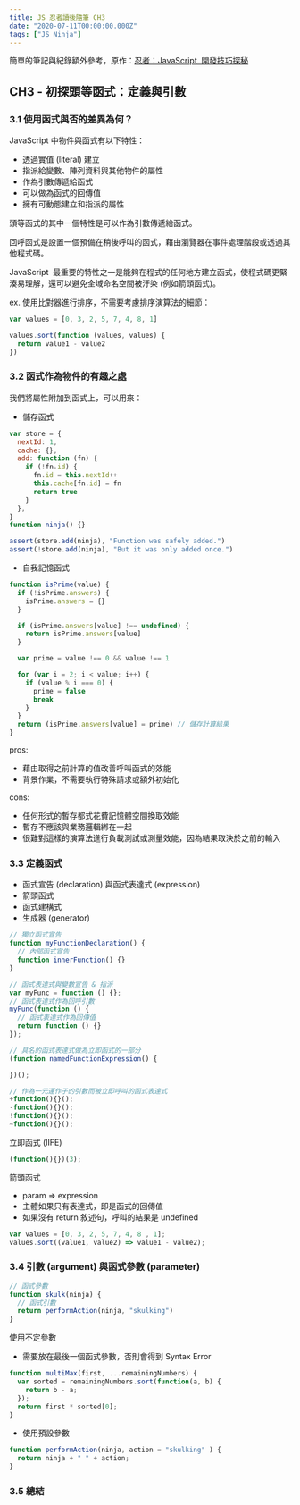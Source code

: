 ```yaml
---
title: JS 忍者讀後隨筆 CH3
date: "2020-07-11T00:00:00.000Z"
tags: ["JS Ninja"]
---
```


簡單的筆記與紀錄額外參考，原作：<a href="https://www.books.com.tw/products/0010701459" target="_blank">忍者：JavaScript  開發技巧探秘</a>

## CH3 - 初探頭等函式：定義與引數

### 3.1 使用函式與否的差異為何？

JavaScript 中物件與函式有以下特性：

- 透過實值 (literal) 建立
- 指派給變數、陣列資料與其他物件的屬性
- 作為引數傳遞給函式
- 可以做為函式的回傳值
- 擁有可動態建立和指派的屬性

頭等函式的其中一個特性是可以作為引數傳遞給函式。

回呼函式是設置一個預備在稍後呼叫的函式，藉由瀏覽器在事件處理階段或透過其他程式碼。

JavaScript  最重要的特性之一是能夠在程式的任何地方建立函式，使程式碼更緊湊易理解，還可以避免全域命名空間被汙染 (例如箭頭函式)。

ex. 使用比對器進行排序，不需要考慮排序演算法的細節：

```javascript
var values = [0, 3, 2, 5, 7, 4, 8, 1]

values.sort(function (values, values) {
  return value1 - value2
})
```

### 3.2 函式作為物件的有趣之處

我們將屬性附加到函式上，可以用來：

- 儲存函式

```javascript
var store = {
  nextId: 1,
  cache: {},
  add: function (fn) {
    if (!fn.id) {
      fn.id = this.nextId++
      this.cache[fn.id] = fn
      return true
    }
  },
}
function ninja() {}

assert(store.add(ninja), "Function was safely added.")
assert(!store.add(ninja), "But it was only added once.")
```

- 自我記憶函式

```javascript
function isPrime(value) {
  if (!isPrime.answers) {
    isPrime.answers = {}
  }

  if (isPrime.answers[value] !== undefined) {
    return isPrime.answers[value]
  }

  var prime = value !== 0 && value !== 1

  for (var i = 2; i < value; i++) {
    if (value % i === 0) {
      prime = false
      break
    }
  }
  return (isPrime.answers[value] = prime) // 儲存計算結果
}
```

pros:

- 藉由取得之前計算的值改善呼叫函式的效能
- 背景作業，不需要執行特殊請求或額外初始化

cons:

- 任何形式的暫存都式花費記憶體空間換取效能
- 暫存不應該與業務邏輯綁在一起
- 很難對這樣的演算法進行負載測試或測量效能，因為結果取決於之前的輸入

### 3.3 定義函式

- 函式宣告 (declaration) 與函式表達式 (expression)
- 箭頭函式
- 函式建構式
- 生成器 (generator)

```javascript
// 獨立函式宣告
function myFunctionDeclaration() {
  // 內部函式宣告
  function innerFunction() {}
}

// 函式表達式與變數宣告 & 指派
var myFunc = function () {};
// 函式表達式作為回呼引數
myFunc(function () {
  // 函式表達式作為回傳值
  return function () {}
});

// 具名的函式表達式做為立即函式的一部分
(function namedFunctionExpression() {

})();

// 作為一元運作子的引數而被立即呼叫的函式表達式
+function(){}();
-function(){}();
!function(){}();
~function(){}();
```

立即函式 (IIFE)

``` javascript
(function(){})(3);
```

箭頭函式

- param => expression
- 主體如果只有表達式，即是函式的回傳值
- 如果沒有 return 敘述句，呼叫的結果是 undefined

``` javascript
var values = [0, 3, 2, 5, 7, 4, 8 , 1];
values.sort((value1, value2) => value1 - value2);
```

### 3.4 引數 (argument) 與函式參數 (parameter)

``` javascript
// 函式參數
function skulk(ninja) {
  // 函式引數
  return performAction(ninja, "skulking")
}
```

使用不定參數

- 需要放在最後一個函式參數，否則會得到 Syntax Error

``` javascript
function multiMax(first, ...remainingNumbers) {
  var sorted = remainingNumbers.sort(function(a, b) {
    return b - a;
  });
  return first * sorted[0];
}
```

- 使用預設參數

``` javascript
function performAction(ninja, action = "skulking" ) {
  return ninja + " " + action;
}
```




### 3.5 總結
